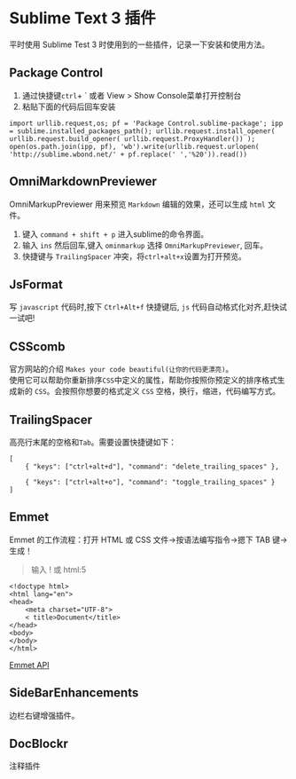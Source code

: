# Sublime Text 3 插件
平时使用 Sublime Test 3 时使用到的一些插件，记录一下安装和使用方法。

## Package Control
1. 通过快捷键`ctrl`+ ` 或者 View > Show Console菜单打开控制台  
2. 粘贴下面的代码后回车安装  
```
import urllib.request,os; pf = 'Package Control.sublime-package'; ipp = sublime.installed_packages_path(); urllib.request.install_opener( urllib.request.build_opener( urllib.request.ProxyHandler()) ); open(os.path.join(ipp, pf), 'wb').write(urllib.request.urlopen( 'http://sublime.wbond.net/' + pf.replace(' ','%20')).read())
```

## OmniMarkdownPreviewer
OmniMarkupPreviewer 用来预览 `Markdown` 编辑的效果，还可以生成 `html` 文件。  
1. 键入 `command + shift + p` 进入sublime的命令界面。  
2. 输入 `ins` 然后回车,键入 `ominmarkup` 选择 `OmniMarkupPreviewer`, 回车。  
3. 快捷键与 `TrailingSpacer` 冲突，将`ctrl+alt+x`设置为打开预览。

## JsFormat
写 `javascript` 代码时,按下 `Ctrl+Alt+f` 快捷键后, `js` 代码自动格式化对齐,赶快试一试吧!  

## CSScomb
官方网站的介绍 `Makes your code beautiful(让你的代码更漂亮)`。  
使用它可以帮助你重新排序`CSS`中定义的属性，帮助你按照你预定义的排序格式生成新的 `CSS`。会按照你想要的格式定义 `CSS` 空格，换行，缩进，代码编写方式。  

## TrailingSpacer
高亮行末尾的空格和`Tab`。需要设置快捷键如下：
```
[
    { "keys": ["ctrl+alt+d"], "command": "delete_trailing_spaces" },

    { "keys": ["ctrl+alt+o"], "command": "toggle_trailing_spaces" }
]
```

## Emmet
Emmet 的工作流程：打开 HTML 或 CSS 文件->按语法编写指令->摁下 TAB 键->生成！
> 输入 ! 或 html:5

```
<!doctype html>
<html lang="en">
<head>
    <meta charset="UTF-8">
    < title>Document</title>
</head>
<body>
</body>
</html>
```
[Emmet API](http://docs.emmet.io/cheat-sheet/)

## SideBarEnhancements
边栏右键增强插件。

## DocBlockr
注释插件
